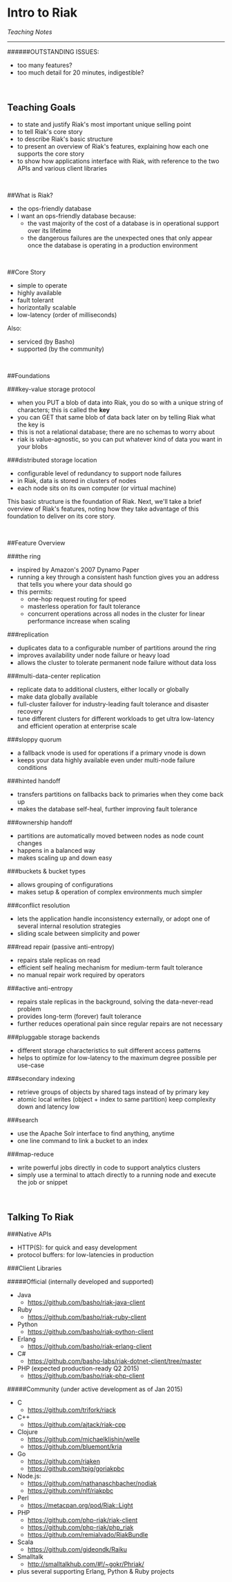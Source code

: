# Intro to Riak
*Teaching Notes*

---
######OUTSTANDING ISSUES:

+ too many features?
+ too much detail for 20 minutes, indigestible?

<br>

## Teaching Goals

+ to state and justify Riak's most important unique selling point
+ to tell Riak's core story
+ to describe Riak's basic structure
+ to present an overview of Riak's features, explaining how each one supports the core story
+ to show how applications interface with Riak, with reference to the two APIs and various client libraries

<br>


##What is Riak?

+ the ops-friendly database
+ I want an ops-friendly database because:
	+ the vast majority of the cost of a database is in operational support over its lifetime
	+ the dangerous failures are the unexpected ones that only appear once the database is operating in a production environment

<br>

##Core Story

+ simple to operate
+ highly available
+ fault tolerant
+ horizontally scalable
+ low-latency (order of milliseconds)

Also:
+ serviced (by Basho)
+ supported (by the community)

<br>

##Foundations

###key-value storage protocol

+ when you PUT a blob of data into Riak, you do so with a unique string of characters; this is called the **key**
+ you can GET that same blob of data back later on by telling Riak what the key is
+ this is not a relational database; there are no schemas to worry about 
+ riak is value-agnostic, so you can put whatever kind of data you want in your blobs

###distributed storage location

+ configurable level of redundancy to support node failures
+ in Riak, data is stored in clusters of nodes
+ each node sits on its own computer (or virtual machine)

This basic structure is the foundation of Riak. Next, we'll take a brief overview of Riak's features, noting how they take advantage of this foundation to deliver on its core story.

<br>

##Feature Overview

###the ring
+ inspired by Amazon's 2007 Dynamo Paper
+ running a key through a consistent hash function gives you an address that tells you where your data should go
+ this permits:
	+ one-hop request routing for speed
	+ masterless operation for fault tolerance
	+ concurrent operations across all nodes in the cluster for linear performance increase when scaling

###replication
+ duplicates data to a configurable number of partitions around the ring
+ improves availability under node failure or heavy load
+ allows the cluster to tolerate permanent node failure without data loss

###multi-data-center replication
+ replicate data to additional clusters, either locally or globally
+ make data globally available
+ full-cluster failover for industry-leading fault tolerance and disaster recovery
+ tune different clusters for different workloads to get ultra low-latency and efficient operation at enterprise scale

###sloppy quorum
+ a fallback vnode is used for operations if a primary vnode is down
+ keeps your data highly available even under multi-node failure conditions

###hinted handoff
+ transfers partitions on fallbacks back to primaries when they come back up
+ makes the database self-heal, further improving fault tolerance

###ownership handoff
+ partitions are automatically moved between nodes as node count changes
+ happens in a balanced way
+ makes scaling up and down easy

###buckets & bucket types
+ allows grouping of configurations
+ makes setup & operation of complex environments much simpler

###conflict resolution
+ lets the application handle inconsistency externally, or adopt one of several internal resolution strategies
+ sliding scale between simplicity and power

###read repair (passive anti-entropy)
+ repairs stale replicas on read
+ efficient self healing mechanism for medium-term fault tolerance
+ no manual repair work required by operators

###active anti-entropy
+ repairs stale replicas in the background, solving the data-never-read problem
+ provides long-term (forever) fault tolerance
+ further reduces operational pain since regular repairs are not necessary

###pluggable storage backends
+ different storage characteristics to suit different access patterns
+ helps to optimize for low-latency to the maximum degree possible per use-case
	
###secondary indexing
+ retrieve groups of objects by shared tags instead of by primary key
+ atomic local writes (object + index to same partition) keep complexity down and latency low

###search
+ use the Apache Solr interface to find anything, anytime
+ one line command to link a bucket to an index

###map-reduce
+ write powerful jobs directly in code to support analytics clusters
+ simply use a terminal to attach directly to a running node and execute the job or snippet

<br>

## Talking To Riak

###Native APIs
+ HTTP(S): for quick and easy development
+ protocol buffers: for low-latencies in production

###Client Libraries

#####Official (internally developed and supported)
+ Java
	+ https://github.com/basho/riak-java-client
+ Ruby
	+ https://github.com/basho/riak-ruby-client
+ Python
	+ https://github.com/basho/riak-python-client
+ Erlang
	+ https://github.com/basho/riak-erlang-client
+ C#
	+ https://github.com/basho-labs/riak-dotnet-client/tree/master
+ PHP (expected production-ready Q2 2015)
	+ https://github.com/basho/riak-php-client

#####Community (under active development as of Jan 2015)

+ C
	+ https://github.com/trifork/riack
+ C++
	+ https://github.com/ajtack/riak-cpp
+ Clojure
	+ https://github.com/michaelklishin/welle
	+ https://github.com/bluemont/kria
+ Go
	+ https://github.com/riaken
	+ https://github.com/tpjg/goriakpbc
+ Node.js: 
	+ https://github.com/nathanaschbacher/nodiak
	+ https://github.com/nlf/riakpbc
+ Perl
	+ https://metacpan.org/pod/Riak::Light
+ PHP
	+ https://github.com/php-riak/riak-client
	+ https://github.com/php-riak/php_riak
	+ https://github.com/remialvado/RiakBundle
+ Scala
	+ https://github.com/gideondk/Raiku
+ Smalltalk
	+ http://smalltalkhub.com/#!/~gokr/Phriak/
+ plus several supporting Erlang, Python & Ruby projects